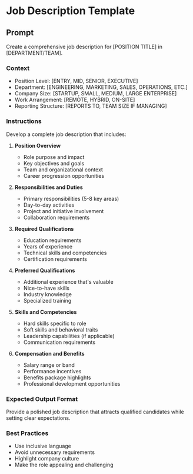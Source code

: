 # Job Description Template

## Prompt
Create a comprehensive job description for [POSITION TITLE] in [DEPARTMENT/TEAM].

### Context
- Position Level: [ENTRY, MID, SENIOR, EXECUTIVE]
- Department: [ENGINEERING, MARKETING, SALES, OPERATIONS, ETC.]
- Company Size: [STARTUP, SMALL, MEDIUM, LARGE ENTERPRISE]
- Work Arrangement: [REMOTE, HYBRID, ON-SITE]
- Reporting Structure: [REPORTS TO, TEAM SIZE IF MANAGING]

### Instructions
Develop a complete job description that includes:

1. **Position Overview**
   - Role purpose and impact
   - Key objectives and goals
   - Team and organizational context
   - Career progression opportunities

2. **Responsibilities and Duties**
   - Primary responsibilities (5-8 key areas)
   - Day-to-day activities
   - Project and initiative involvement
   - Collaboration requirements

3. **Required Qualifications**
   - Education requirements
   - Years of experience
   - Technical skills and competencies
   - Certification requirements

4. **Preferred Qualifications**
   - Additional experience that's valuable
   - Nice-to-have skills
   - Industry knowledge
   - Specialized training

5. **Skills and Competencies**
   - Hard skills specific to role
   - Soft skills and behavioral traits
   - Leadership capabilities (if applicable)
   - Communication requirements

6. **Compensation and Benefits**
   - Salary range or band
   - Performance incentives
   - Benefits package highlights
   - Professional development opportunities

### Expected Output Format
Provide a polished job description that attracts qualified candidates while setting clear expectations.

### Best Practices
- Use inclusive language
- Avoid unnecessary requirements
- Highlight company culture
- Make the role appealing and challenging